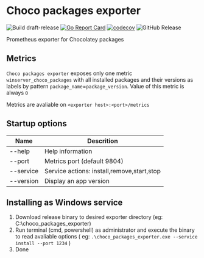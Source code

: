 # Choco packages exporter

![Build draft-release](https://github.com/dodopizza/choco_packages_exporter/workflows/Build%20draft-release/badge.svg)
[![Go Report Card](https://goreportcard.com/badge/github.com/dodopizza/choco_packages_exporter)](https://goreportcard.com/report/github.com/dodopizza/choco_packages_exporter)
[![codecov](https://codecov.io/gh/dodopizza/choco_packages_exporter/branch/master/graph/badge.svg)](https://codecov.io/gh/dodopizza/choco_packages_exporter)
![GitHub Release](https://img.shields.io/github/release/dodopizza/choco_packages_exporter.svg?style=flat)

Prometheus exporter for Chocolatey packages

## Metrics

`Choco packages exporter` exposes only one metric `winserver_choco_packages` with all installed packages and their versions as labels by pattern `package_name`=`package_version`.  Value of this metric is always `0`

Metrics are avaliable on `<exporter host>:<port>/metrics`

## Startup options

Name | Descrition
------------ | -------------
--help | Help information
--port | Metrics port (default 9804)
--service | Service actions: install,remove,start,stop
--version | Display an app version

## Installing as Windows service

1. Download release binary to desired exporter directory (eg: C:\choco_packages_exporter)
2. Run terminal (cmd, powershell) as administrator and execute the binary to read avaliable options ( eg: `.\choco_packages_exporter.exe --service install --port 1234` )
3. Done
